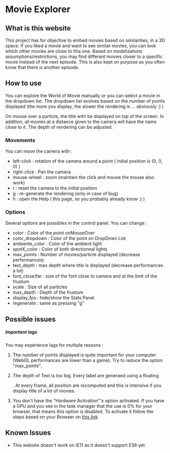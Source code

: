 # Movie Explorer

## What is this website

This project has for objective to embed movies based on similarities, in a 3D space. If you liked a movie and want to see similar movies, you can look which other movies are close to this one. Based on modelizations assumptions/restrictions, you may find different movies closer to a specific movie instead of the next episode. This is also kept on purpose as you often know that there is another episode.

## How to use

You can explore the World of Movie manually or you can select a movie in the dropdown list. The dropdown list evolves based on the number of points displayed (the more you display, the slower the rendering is ... obviously :) ) 

On mouse over a particle, the title with be displayed on top of the screen. In addition, all movies at a distance given to the camera will have the name close to it. The depth of rendering can be adjusted.

### Movements

You can move the camera with :

* left-click : rotation of the camera around a point ( initial position is (0, 0, 0) )
* right-click : Pan the camera
* mouse-wheel : zoom (maintain the click and mouse the mouse also work)
* r : reset the camera to the initial position
* g : re-generate the rendering (only in case of bug)
* h : open the Help ( this page, so you probably already know :) )

### Options

Several options are possibles in the control panel. You can change :

* color : Color of the point onMouseOver
* color_dropdown : Color of the point on DropDown List
* ambiente_color : Color of the ambient light
* spotX_color : Color of both directionnal lights
* max_points : Number of movies/particle displayed (decrease performances)
* text_depth : max depth where title is displayed (decrease performances a lot)  
* font_close/far : size of the font close to camera and at the limit of the frustum
* scale : Size of all particles
* max_depth : Depth of the frustum
* display_fps : hide/show the Stats Panel
* regenerate : same as pressing "g"

## Possible issues

##### Important lags

You may experience lags for multiple reasons :

1. The number of points displayed is quite important for your computer (WebGL performances are lower than a game). Try to reduce the option "max_points".

2. The depth of Text is too big. Every label are generaed using a floating <div>. At every frame, all position are recomputed and this is intensive if you display title of a lot of movies.

3. You don't have the "Hardware Activation"'s option activated. If you have a GPU and you see in the task manager that the use is 0% for your browser, that means this option is disabled. To activate it follow the steps based on your Browser on [this link](https://wevideo.zendesk.com/hc/en-us/articles/225259448-How-to-enable-WebGL)

## Known Issues

* This website doesn't work on IE11 as it doesn't support ES6 yet.
